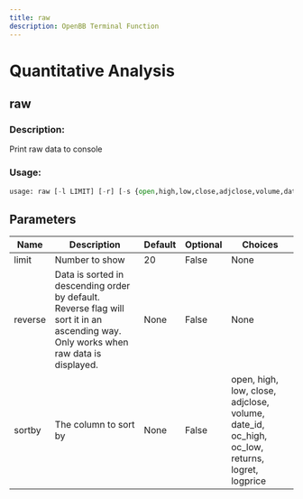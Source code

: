 ```yaml
---
title: raw
description: OpenBB Terminal Function
---
```


# Quantitative Analysis

## raw

### Description: 

Print raw data to console

### Usage: 
```python
usage: raw [-l LIMIT] [-r] [-s {open,high,low,close,adjclose,volume,date_id,oc_high,oc_low,returns,logret,logprice}]
```

## Parameters

| Name | Description | Default | Optional | Choices |
| ---- | ----------- | ------- | -------- | ------- |
| limit | Number to show | 20 | False | None |
| reverse | Data is sorted in descending order by default. Reverse flag will sort it in an ascending way. Only works when raw data is displayed. | None | False | None |
| sortby | The column to sort by | None | False | open, high, low, close, adjclose, volume, date_id, oc_high, oc_low, returns, logret, logprice |


